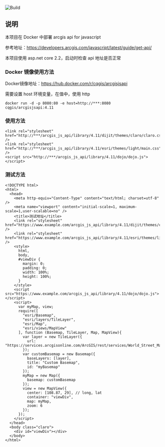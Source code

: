 ![Build](https://cqgis.visualstudio.com/ArcgisAPIDocker/_apis/build/status/ArcgisAPIDocker-ASP.NET%20Core-CI)

## 说明

本项目在 Docker 中部署 arcgis api for javascript

参考地址：https://developers.arcgis.com/javascript/latest/guide/get-api/

本项目使用 asp.net core 2.2，启动时检查 api 地址是否正常

### Docker 镜像使用方法

Docker镜像地址：https://hub.docker.com/r/cqgis/arcgisjsapi

需要设置 host 环境变量，在值中，使用 http

`docker run -d -p 8080:80 -e host=http://***:8080 cqgis/arcgisjsapi:4.11`

### 使用方法

```
<link rel="stylesheet" href="http://***/arcgis_js_api/library/4.11/dijit/themes/claro/claro.css" />
<link rel="stylesheet" href="http://***/arcgis_js_api/library/4.11/esri/themes/light/main.css" />
<script src="http://***/arcgis_js_api/library/4.11/dojo/dojo.js"></script>
```

### 测试方法

```
<!DOCTYPE html>
<html>
  <head>
    <meta http-equiv="Content-Type" content="text/html; charset=utf-8" />
    <meta name="viewport" content="initial-scale=1, maximum-scale=1,user-scalable=no" />
    <title>测试地址</title>
    <link rel="stylesheet" href="https://www.example.com/arcgis_js_api/library/4.11/dijit/themes/claro/claro.css" />
    <link rel="stylesheet" href="https://www.example.com/arcgis_js_api/library/4.11/esri/themes/light/main.css" />
    <style>
      html,
      body,
      #viewDiv {
        margin: 0;
        padding: 0;
        width: 100%;
        height: 100%;
      }
    </style>
    <script src="https://www.example.com/arcgis_js_api/library/4.11/dojo/dojo.js"></script>
    <script>
      var myMap, view;
      require([
        "esri/Basemap",
        "esri/layers/TileLayer",
        "esri/Map",
        "esri/views/MapView"
      ], function (Basemap, TileLayer, Map, MapView){
        var layer = new TileLayer({
          url: "https://services.arcgisonline.com/ArcGIS/rest/services/World_Street_Map/MapServer"
        });
        var customBasemap = new Basemap({
          baseLayers: [layer],
          title: "Custom Basemap",
          id: "myBasemap"
        });
        myMap = new Map({
          basemap: customBasemap
        });
        view = new MapView({
          center: [108.87, 29], // long, lat
          container: "viewDiv",
          map: myMap,
          zoom: 6
        });
      });
    </script>
  </head>
  <body class="claro">
    <div id="viewDiv"></div>
  </body>
</html>

```
